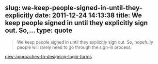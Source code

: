 slug: we-keep-people-signed-in-until-they-explicitly
date: 2011-12-24 14:13:38
title: We keep people signed in until they explicitly sign out. So,...
type: quote
---

> We keep people signed in until they explicitly sign out. So, hopefully people will rarely need to go through the sign-in process.

[new-approaches-to-designing-login-forms](http://uxdesign.smashingmagazine.com/2011/08/22/new-approaches-to-designing-login-forms/)
